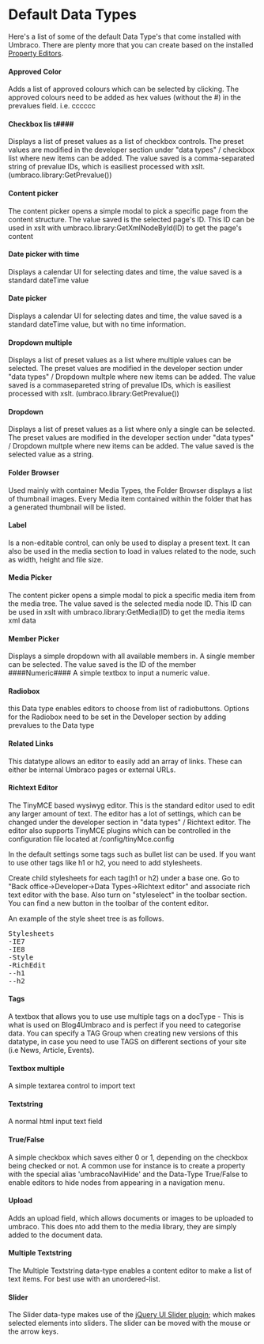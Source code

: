 # Default Data Types #

Here's a list of some of the default Data Type's that come installed with Umbraco. There are plenty more that you can create based on the installed [Property Editors](../../Backoffice/Property-Editors/).

#### Approved Color ####
Adds a list of approved colours which can be selected by clicking. The approved colours need to be added
as hex values (without the #) in the prevalues field. i.e. cccccc
#### Checkbox lis t####
Displays a list of preset values as a list of checkbox controls. The preset values are modified in the developer
section under "data types" / checkbox list where new items can be added. The value saved is a comma-separated
string of prevalue IDs, which is easiliest processed with xslt. (umbraco.library:GetPrevalue())
#### Content picker ####
The content picker opens a simple modal to pick a specific page from the content structure.
The value saved is the selected page's ID. This ID can be used in xslt with umbraco.library:GetXmlNodeById(ID)
to get the page's content
#### Date picker with time ####
Displays a calendar UI for selecting dates and time, the value saved is a standard dateTime value
#### Date picker ####
Displays a calendar UI for selecting dates and time, the value saved is a standard dateTime value,
but with no time information.
#### Dropdown multiple ####
Displays a list of preset values as a list where multiple values can be selected. The preset values are
modified in the developer section under "data types" / Dropdown multple where new items can be added.
The value saved is a commasepareted string of prevalue IDs, which is easiliest processed with xslt.
(umbraco.library:GetPrevalue())
#### Dropdown ####
Displays a list of preset values as a list where only a single can be selected.
The preset values are modified in the developer section under "data types" / Dropdown multple where
new items can be added. The value saved is the selected value as a string.
#### Folder Browser ####
Used mainly with container Media Types, the Folder Browser displays a list of thumbnail images. Every Media item contained within the folder that has a generated thumbnail will be listed.
#### Label ####
Is a non-editable control, can only be used to display a present text. It can also be used in the
media section to load in values related to the node, such as width, height and file size.
#### Media Picker ####
The content picker opens a simple modal to pick a specific media item from the media tree.
The value saved is the selected media node ID. This ID can be used in xslt with
umbraco.library:GetMedia(ID) to get the media items xml data
#### Member Picker ####
Displays a simple dropdown with all available members in. A single member can be selected.
The value saved is the ID of the member
####Numeric####
A simple textbox to input a numeric value.
#### Radiobox ####
this Data type enables editors to choose from list of radiobuttons. Options for the Radiobox need to be set in the Developer section by adding prevalues to the Data type
#### Related Links ####
This datatype allows an editor to easily add an array of links. These can either be internal Umbraco pages or external URLs.
#### Richtext Editor ####
The TinyMCE based wysiwyg editor. This is the standard editor used to edit any larger amount of text. The editor has a lot of settings, which can be changed under the developer section in "data types" / Richtext editor. The editor also supports TinyMCE plugins which can be controlled in the configuration file located at /config/tinyMce.config

In the default settings some tags such as bullet list can be used. If you want to use other tags like h1 or h2, you need to add stylesheets.

Create child stylesheets for each tag(h1 or h2) under a base one.
Go to "Back office->Developer->Data Types->Richtext editor" and associate rich text editor with the base.
Also turn on "styleselect" in the toolbar section.
You can find a new button in the toolbar of the content editor.

An example of the style sheet tree is as follows.

<pre>
Stylesheets
-IE7
-IE8
-Style
-RichEdit
--h1
--h2
</pre>

#### Tags ####
A textbox that allows you to use use multiple tags on a docType - This is what is used on Blog4Umbraco and is perfect if you need to categorise data.  You can specify a TAG Group when creating new versions of this datatype, in case you need to use TAGS on different sections of your site (i.e  News, Article, Events).
#### Textbox multiple ####
A simple textarea control to import text
#### Textstring ####
A normal html input text field
#### True/False ####
A simple checkbox which saves either 0 or 1, depending on the checkbox being checked or not. A common use for instance is to create a property with the special alias 'umbracoNaviHide' and the Data-Type True/False to enable editors to hide nodes from appearing in a navigation menu.
#### Upload ####
Adds an upload field, which allows documents or images to be uploaded to umbraco. This does nto add them to the media library, they are simply added to the document data.
#### Multiple Textstring ####
The Multiple Textstring data-type enables a content editor to make a list of text items. For best use with an unordered-list.
#### Slider ####
The Slider data-type makes use of the [jQuery UI Slider plugin](http://api.jqueryui.com/slider/); which makes selected elements into sliders. The slider can be moved with the mouse or the arrow keys.
